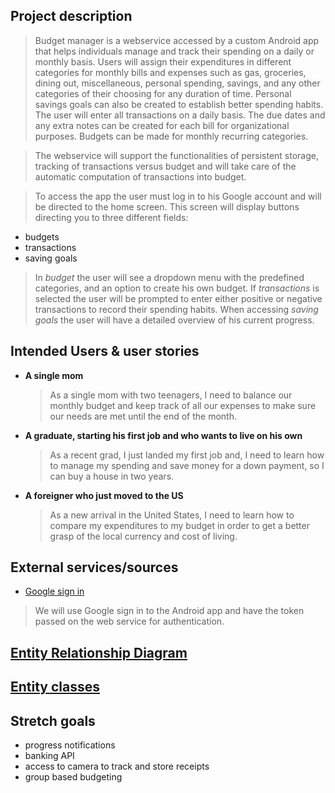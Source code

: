 ## Project description


>Budget manager is a webservice accessed by a custom Android app that helps individuals manage and
> track their spending on a daily 
or monthly basis. 
Users will assign their expenditures in different categories for monthly bills and expenses such as
gas, groceries, dining out, miscellaneous, personal spending, savings, and any other categories of 
their choosing for any duration of time. 
Personal savings goals can also be created to establish better spending habits.
The user will enter all transactions on a daily basis. 
The due dates and any extra notes can be created for each bill for organizational purposes. 
Budgets can be made for monthly recurring categories. 

>The webservice will support the functionalities of persistent storage, tracking of transactions 
>versus budget and will take care of the automatic computation of transactions into budget.

>To access the app the user must log in to his Google account and will be directed to the home 
screen. This screen will display buttons directing you to three different fields: 
  * budgets
  * transactions
  * saving goals
>In _budget_ the user will see a dropdown menu with the predefined categories, and an option to
create his own budget. 
If _transactions_ is selected the user will be prompted to enter either positive or negative 
transactions to record their spending habits.
When accessing _saving goals_ the user will have a detailed overview of his current progress.


## Intended Users & user stories


   * **A single mom**
        > As a single mom with two teenagers, I need to balance our monthly budget and keep track 
          of all our expenses to make sure our needs are met until the end of the month.
    
   * **A graduate, starting his first job and who wants to live on his own**
        > As a recent grad, I just landed my first job and, I need to learn how to manage my 
          spending and save money for a down payment, so I can buy a house in two years.
        
   * **A foreigner who just moved to the US**
        > As a new arrival in the United States, I need to learn how to compare my expenditures to
          my budget in order to get a better grasp of the local currency and cost of living.
                                                  

## External services/sources
   * [Google sign in](https://developers.google.com/identity/sign-in/android/start-integrating)
   >We will use Google sign in to the Android app and have the token passed on the web service for
   authentication. 
 

## [Entity Relationship Diagram](docs/erd.md)

## [Entity classes](https://github.com/budget-manager/budget-manager-server/tree/master/src/main/java/edu/cnm/deepdive/budgetmanagerservice/model/entity)

## Stretch goals

   * progress notifications
   * banking API
   * access to camera to track and store receipts 
   * group based budgeting

